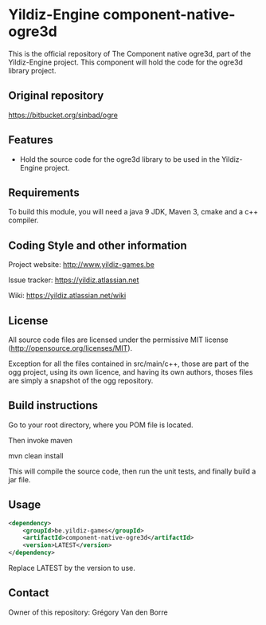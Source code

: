 # Yildiz-Engine component-native-ogre3d

This is the official repository of The Component native ogre3d, part of the Yildiz-Engine project.
This component will hold the code for the ogre3d library project.

## Original repository
https://bitbucket.org/sinbad/ogre

## Features

* Hold the source code for the ogre3d library to be used in the Yildiz-Engine project.

## Requirements

To build this module, you will need a java 9 JDK, Maven 3, cmake and a c++ compiler.

## Coding Style and other information

Project website:
http://www.yildiz-games.be

Issue tracker:
https://yildiz.atlassian.net

Wiki:
https://yildiz.atlassian.net/wiki

## License

All source code files are licensed under the permissive MIT license
(http://opensource.org/licenses/MIT).

Exception for all the files contained in src/main/c++, those are part of the ogg project, using its own licence, and having its own authors, thoses files are simply a snapshot of the ogg repository.

## Build instructions

Go to your root directory, where you POM file is located.

Then invoke maven

mvn clean install 

This will compile the source code, then run the unit tests, and finally build a jar file.

## Usage

```xml
<dependency>
    <groupId>be.yildiz-games</groupId>
    <artifactId>component-native-ogre3d</artifactId>
    <version>LATEST</version>
</dependency>
```
Replace LATEST by the version to use.

## Contact
Owner of this repository: Grégory Van den Borre
